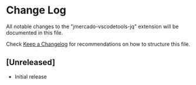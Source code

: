 # Change Log

All notable changes to the "jmercado-vscodetools-jq" extension will be documented in this file.

Check [Keep a Changelog](http://keepachangelog.com/) for recommendations on how to structure this file.

## [Unreleased]

- Initial release